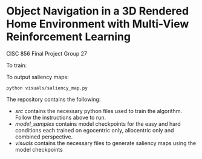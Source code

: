 # Object Navigation in a 3D Rendered Home Environment with Multi-View Reinforcement Learning
CISC 856 Final Project
Group 27

To train:

To output saliency maps:
```
python visuals/saliency_map.py
```

The repository contains the following:
- _src_ contains the necessary python files used to train the algorithm. Follow the instructions above to run. 
- _model_samples_ contains model checkpoints for the easy and hard conditions each trained on egocentric only, allocentric only and combined perspective.
- _visuals_ contains the necessary files to generate saliency maps using the model checkpoints 


